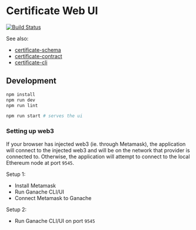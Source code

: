 # Certificate Web UI

[![Build Status](https://travis-ci.org/GovTechSG/certificate-web-ui.svg?branch=master)](https://travis-ci.org/GovTechSG/certificate-web-ui)

See also:

* [certificate-schema](https://github.com/GovTechSG/certificate-schema)
* [certificate-contract](https://github.com/GovTechSG/certificate-contract)
* [certificate-cli](https://github.com/GovTechSG/certificate-cli)

## Development

```bash
npm install
npm run dev
npm run lint

npm run start # serves the ui
```

### Setting up web3

If your browser has injected web3 (ie. through Metamask), the application will connect to the injected web3 and will be on the network that provider is connected to. Otherwise, the application will attempt to connect to the local Ethereum node at port `9545`.

Setup 1:

- Install Metamask
- Run Ganache CLI/UI
- Connect Metamask to Ganache

Setup 2:

- Run Ganache CLI/UI on port `9545`
